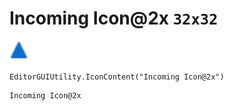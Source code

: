 # Incoming Icon@2x `32x32`
<img src="/img/Incoming%20Icon.png" width=32 height=32>

``` CSharp
EditorGUIUtility.IconContent("Incoming Icon@2x")
```
```
Incoming Icon@2x
```
